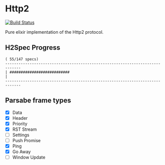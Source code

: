 # Http2

[![Build Status](https://semaphoreci.com/api/v1/shiroyasha/http2/branches/master/badge.svg)](https://semaphoreci.com/shiroyasha/http2)

Pure elixir implementation of the Http2 protocol.

## H2Spec Progress

```
( 55/147 specs)
-----------------------------------------------------------------------------
| ###########################                                               |
-----------------------------------------------------------------------------
```

## Parsabe frame types

- [x] Data
- [x] Header
- [x] Priority
- [x] RST Stream
- [ ] Settings
- [ ] Push Promise
- [x] Ping
- [x] Go Away
- [ ] Window Update
